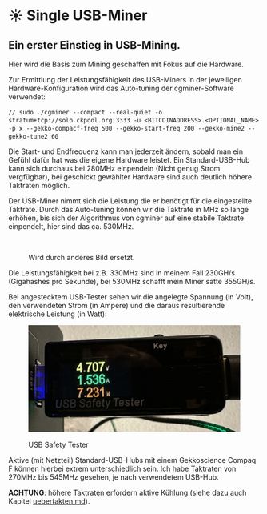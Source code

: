 # ☀ Single USB-Miner

## Ein erster Einstieg in USB-Mining.

Hier wird die Basis zum Mining geschaffen mit Fokus auf die Hardware.

Zur Ermittlung der Leistungsfähigkeit des USB-Miners in der jeweiligen Hardware-Konfiguration wird das Auto-tuning der cgminer-Software verwendet:

```shell
// sudo ./cgminer --compact --real-quiet -o stratum+tcp://solo.ckpool.org:3333 -u <BITCOINADDRESS>.<OPTIONAL_NAME> -p x --gekko-compacf-freq 500 --gekko-start-freq 200 --gekko-mine2 --gekko-tune2 60
```

Die Start- und Endfrequenz kann man jederzeit ändern, sobald man ein Gefühl dafür hat was die eigene Hardware leistet. Ein Standard-USB-Hub kann sich durchaus bei 280MHz einpendeln (Nicht genug Strom vergfügbar), bei geschickt gewählter Hardware sind auch deutlich höhere Taktraten möglich.

Der USB-Miner nimmt sich die Leistung die er benötigt für die eingestellte Taktrate. Durch das Auto-tuning können wir die Taktrate in MHz so lange erhöhen, bis sich der Algorithmus von cgminer auf eine stabile Taktrate einpendelt, hier sind das ca. 530MHz.

<figure><img src="broken-reference" alt=""><figcaption><p>Wird durch anderes Bild ersetzt.</p></figcaption></figure>

Die Leistungsfähigkeit bei z.B. 330MHz sind in meinem Fall 230GH/s (Gigahashes pro Sekunde), bei 530MHz schafft mein Miner satte 355GH/s.

Bei angestecktem USB-Tester sehen wir die angelegte Spannung (in Volt), den verwendeten Strom (in Ampere) und die daraus resultierende elektrische Leistung (in Watt):

<figure><img src="../.assets/IMG-1254.jpg" alt=""><figcaption><p>USB Safety Tester</p></figcaption></figure>

Aktive (mit Netzteil) Standard-USB-Hubs mit einem Gekkoscience Compaq F können hierbei extrem unterschiedlich sein. Ich habe Taktraten von 270MHz bis 545MHz gesehen, je nach verwendetem USB-Hub.

**ACHTUNG**: höhere Taktraten erfordern aktive Kühlung (siehe dazu auch Kapitel [uebertakten.md](usb-mining/uebertakten.md "mention")).
